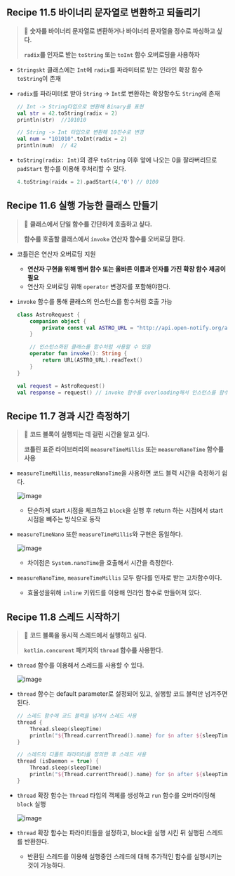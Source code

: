 
## Recipe 11.5 바이너리 문자열로 변환하고 되돌리기

> 🛫 **숫자를 바이너리 문자열로 변환하거나 바이너리 문자열을 정수로 파싱하고 싶다.**
>
> **`radix`를 인자로 받는  `toString` 또는 `toInt` 함수 오버로딩을 사용하자**

- `Stringskt` 클래스에는 `Int`에 `radix`를 파라미터로 받는 인라인 확장 함수 `toString`이 존재
- `radix`를 파라미터로 받아 `String` → `Int`로 변환하는 확장함수도 `String`에 존재

    ```kotlin
    // Int -> String타입으로 변환해 Binary를 표현
    val str = 42.toString(radix = 2)
    println(str)  //101010
    
    // String -> Int 타입으로 변환해 10진수로 변경
    val num = "101010".toInt(radix = 2)
    println(num)  // 42
    ```

- `toString(radix: Int)`의 경우 `toString` 이후 앞에 나오는 0을 잘라버리므로 `padStart` 함수를 이용해 후처리할 수 있다.

    ```kotlin
    4.toString(raidx = 2).padStart(4,'0') // 0100
    ```


## Recipe 11.6 실행 가능한 클래스 만들기

> 🛫 **클래스에서 단일 함수를 간단하게 호출하고 싶다.**
>
> **함수를 호출할 클래스에서 `invoke` 연산자 함수를 오버로딩 한다.**


- 코틀린은 연산자 오버로딩 지원
    - **연산자 구현을 위해 멤버 함수 또는 올바른 이름과 인자를 가진 확장 함수 제공이 필요**
    - 연산자 오버로딩 위해 `operator` 변경자를 포함해야한다.
- `invoke` 함수를 통해 클래스의 인스턴스를 함수처럼 호출 가능

    ```kotlin
    class AstroRequest {
        companion object {
            private const val ASTRO_URL = "http://api.open-notify.org/astros.json"
        }
    
        // 인스턴스화된 클래스를 함수처럼 사용할 수 있음
        operator fun invoke(): String {
            return URL(ASTRO_URL).readText()
        }
    }
    
    val request = AstroRequest()
    val response = request() // invoke 함수를 overloading해서 인스턴스를 함수처럼 사용 가능
    ```


## Recipe 11.7 경과 시간 측정하기

> 🛫 **코드 블록이 실행되는 데 걸린 시간을 알고 싶다.**
>
> **코틀린 표준 라이브러리의 `measureTimeMillis` 또는 `measureNanoTime` 함수를 사용**

- `measureTimeMillis`, `measureNanoTime`을 사용하면 코드 블럭 시간을 측정하기 쉽다.

    ![image](https://user-images.githubusercontent.com/52314663/221348739-4a9f6e61-b8a0-4630-b9e2-8b0cbafd4179.png)

    - 단순하게 start 시점을 체크하고 `block`을 실행 후 return 하는 시점에서 start 시점을 빼주는 방식으로 동작
- `measureTimeNano` 또한 `measureTimeMillis`와 구현은 동일하다.

    ![image](https://user-images.githubusercontent.com/52314663/221348744-3057945e-6145-4c4f-ada7-abd412427fc2.png)

    - 차이점은 `System.nanoTime`을 호출해서 시간을 측정한다.
- `measureNanoTime`, `measureTimeMillis`  모두 람다를 인자로 받는 고차함수이다.
    - 효율성을위해 `inline` 키워드를 이용해 인라인 함수로 만들어져 있다.

## Recipe 11.8 스레드 시작하기

> 🛫 **코드 블록을 동시적 스레드에서 실행하고 싶다.**
> 
> **`kotlin.concurent` 패키지의 `thread` 함수를 사용한다.**

- `thread` 함수를 이용해서 스레드를 사용할 수 있다.

    ![image](https://user-images.githubusercontent.com/52314663/221348763-d9488886-c778-4143-8772-3e059ea1433f.png)

- `thread` 함수는 default parameter로 설정되어 있고, 실행할 코드 블럭만 넘겨주면 된다.

    ```kotlin
    // 스레드 함수에 코드 블럭을 넘겨서 스레드 사용
    thread {
        Thread.sleep(sleepTime)
        println("${Thread.currentThread().name} for $n after ${sleepTime}ms")
    }
    
    // 스레드의 디폴트 파라미터를 정의한 후 스레드 사용
    thread (isDaemon = true) {
        Thread.sleep(sleepTime)
        println("${Thread.currentThread().name} for $n after ${sleepTime}ms")
    }
    ```

- `thread` 확장 함수는 `Thread` 타입의 객체를 생성하고 `run` 함수를 오버라이딩해 `block` 실행

    ![image](https://user-images.githubusercontent.com/52314663/221348766-b13c8cbc-dfe1-489d-a638-4999b88f92e6.png)

- `thread` 확장 함수는 파라미터들을 설정하고, block을 실행 시킨 뒤 실행된 스레드를 반환한다.
    - 반환된 스레드를 이용해 실행중인 스레드에 대해 추가적인 함수를 실행시키는 것이 가능하다.
